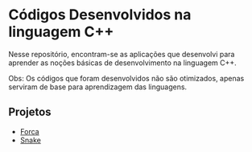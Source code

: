 # Códigos Desenvolvidos na linguagem C++

Nesse repositório, encontram-se as aplicações que desenvolvi para
aprender as noções básicas de desenvolvimento na linguagem C++.

Obs: Os códigos que foram desenvolvidos não são otimizados, apenas serviram
de base para aprendizagem das linguagens.

## Projetos

* [Forca](https://github.com/willianayres/developer/tree/main/c%2B%2B/Projetos_C%2B%2B/Projeto_Forca)
* [Snake](https://github.com/willianayres/developer/tree/main/c%2B%2B/Projetos_C%2B%2B/Projeto_Snake)

